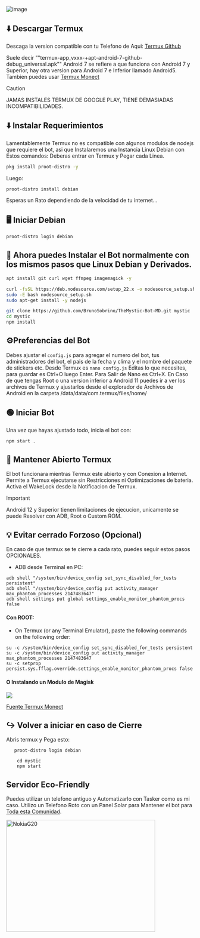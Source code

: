 ![image](https://github.com/weskerty/TheMysticMOD/assets/82781997/ffc6bf43-938e-4349-90fe-638c01bb1799)

## ⬇️ Descargar Termux
Descaga la version compatible con tu Telefono de Aqui: [Termux Github](https://github.com/termux/termux-app/releases)

Suele decir ""termux-app_vxxx-+apt-android-7-github-debug_universal.apk"" 
Android 7 se refiere a que funciona con Android 7 y Superior, hay otra version para Android 7 e Inferior llamado Android5. Tambien puedes usar [Termux Monect](https://github.com/KitsunedFox/termux-monet) 
> [!CAUTION]
> JAMAS INSTALES TERMUX DE GOOGLE PLAY, TIENE DEMASIADAS INCOMPATIBILIDADES.

## ⬇️ Instalar Requerimientos
Lamentablemente Termux no es compatible con algunos modulos de nodejs que requiere el bot, asi que Instalaremos una Instancia Linux Debian con Estos comandos:
Deberas entrar en Termux y Pegar cada Linea.

```sh
pkg install proot-distro -y
```
Luego:

```sh
proot-distro install debian
```
Esperas un Rato dependiendo de la velocidad de tu internet...

## 🖥️ Iniciar Debian

```sh
proot-distro login debian
```

## 🐧 Ahora puedes Instalar el Bot normalmente con los mismos pasos que Linux Debian y Derivados.


```sh
apt install git curl wget ffmpeg imagemagick -y
```

```sh
curl -fsSL https://deb.nodesource.com/setup_22.x -o nodesource_setup.sh
sudo -E bash nodesource_setup.sh
sudo apt-get install -y nodejs
```

```sh
git clone https://github.com/BrunoSobrino/TheMystic-Bot-MD.git mystic
cd mystic
npm install
```

## ⚙️Preferencias del Bot
Debes ajustar el `config.js` para agregar el numero del bot, tus administradores del bot, el pais de la fecha y clima y el nombre del paquete de stickers etc.
Desde Termux es `nano config.js` Editas lo que necesites, para guardar es Ctrl+O luego Enter. Para Salir de Nano es Ctrl+X.
En Caso de que tengas Root o una version inferior a Android 11 puedes ir a ver los archivos de Termux y ajustarlos desde el explorador de Archivos de Android en la carpeta /data/data/com.termux/files/home/ 

## 🟢 Iniciar Bot
Una vez que hayas ajustado todo, inicia el bot con:
```sh
npm start .
```

## 🔌 Mantener Abierto Termux
El bot funcionara mientras Termux este abierto y con Conexion a Internet.
Permite a Termux ejecutarse sin Restricciones ni Optimizaciones de bateria. 
Activa el WakeLock desde la Notificacion de Termux.
> [!IMPORTANT]
>Android 12 y Superior tienen limitaciones de ejecucion, unicamente se puede Resolver con ADB, Root o Custom ROM.

## 💡 Evitar cerrado Forzoso (Opcional)
En caso de que termux se te cierre a cada rato, puedes seguir estos pasos OPCIONALES.

- ADB desde Terminal en PC:
```
adb shell "/system/bin/device_config set_sync_disabled_for_tests persistent"
adb shell "/system/bin/device_config put activity_manager max_phantom_processes 2147483647"
adb shell settings put global settings_enable_monitor_phantom_procs false
```

#### Con ROOT:
- On Termux (or any Terminal Emulator), paste the following commands on the following order:
```
su -c /system/bin/device_config set_sync_disabled_for_tests persistent
su -c /system/bin/device_config put activity_manager max_phantom_processes 2147483647
su -c setprop persist.sys.fflag.override.settings_enable_monitor_phantom_procs false
```

#### O Instalando un Modulo de Magisk

[![](https://img.shields.io/static/v1?message=LetTheGhostsOut.zip&logo=magisk&labelColor=5c5c5c&color=00af9c&logoColor=white&label=%20&style=for-the-badge)](https://raw.githubusercontent.com/HardcodedCat/termux-monet/master/ppr/PhantomProcessRetainer-main.zip)


[Fuente Termux Monect](https://github.com/KitsunedFox/termux-monet/blob/master/README.md)

## ↪️ Volver a iniciar en caso de Cierre
 Abris termux y Pega esto:
 
 ```
    proot-distro login debian
  ```

```
    cd mystic
	npm start 
 ```
## Servidor Eco-Friendly
Puedes utilizar un telefono antiguo y Automatizarlo con Tasker como es mi caso.
Utilizo un Telefono Roto con un Panel Solar para Mantener el bot para [Toda esta Comunidad](https://chat.whatsapp.com/JtrXf1pGoewLlX5Ww2VXDs).

<a href="https://www.hmd.com/en_int/nokia-g-20/environmental-profile"><img src="https://github.com/weskerty/TheMysticMOD/assets/82781997/497b42f7-7317-42b4-bf10-9ab107be313a" width="400" height="300" alt="NokiaG20"/> </a>
